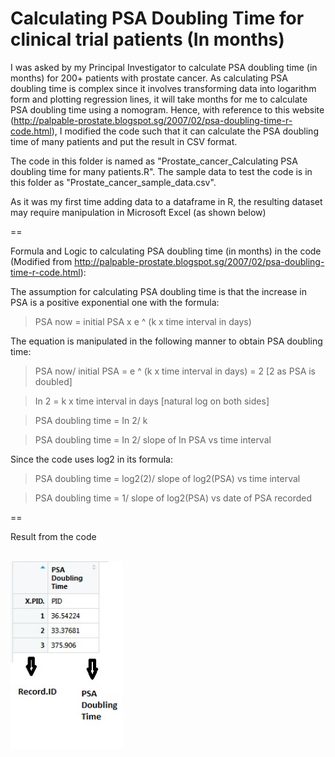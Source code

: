 # Calculating PSA Doubling Time for clinical trial patients (In months)

I was asked by my Principal Investigator to calculate PSA doubling time (in months) for 200+ patients with prostate cancer. As calculating PSA doubling time is complex since it involves transforming data into logarithm form and plotting regression lines, it will take months for me to calculate PSA doubling time using a nomogram. Hence, with reference to this website (http://palpable-prostate.blogspot.sg/2007/02/psa-doubling-time-r-code.html), I modified the code such that it can calculate the PSA doubling time of many patients and put the result in CSV format. 

The code in this folder is named as "Prostate_cancer_Calculating PSA doubling time for many patients.R". The sample data to test the code is in this folder as "Prostate_cancer_sample_data.csv". 

As it was my first time adding data to a dataframe in R, the resulting dataset may require manipulation in Microsoft Excel (as shown below) 

==

Formula and Logic to calculating PSA doubling time (in months) in the code
(Modified from http://palpable-prostate.blogspot.sg/2007/02/psa-doubling-time-r-code.html):

The assumption for calculating PSA doubling time is that the increase in PSA is a positive exponential one with the formula:
> PSA now = initial PSA x e ^ (k x time interval in days)

The equation is manipulated in the following manner to obtain PSA doubling time:
> PSA now/ initial PSA = e ^ (k x time interval in days) = 2 [2 as PSA is doubled]

> In 2 = k x time interval in days [natural log on both sides]

> PSA doubling time = In 2/ k

> PSA doubling time = In 2/ slope of In PSA vs time interval

Since the code uses log2 in its formula:
> PSA doubling time = log2(2)/ slope of log2(PSA) vs time interval

> PSA doubling time = 1/ slope of log2(PSA) vs date of PSA recorded

==

Result from the code

<br>
<img height = "300", src = "https://github.com/conan-koh123/Calculating-PSA-Doubling-Time-for-clinical-trial-patients/blob/master/Result%20of%20sample%20data.jpg"/>
</br>



